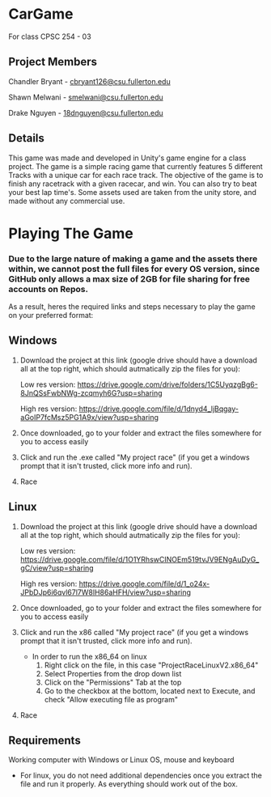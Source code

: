 # CarGame
For class CPSC 254 - 03

## Project Members
Chandler Bryant - cbryant126@csu.fullerton.edu

Shawn Melwani - smelwani@csu.fullerton.edu

Drake Nguyen - 18dnguyen@csu.fullerton.edu

## Details
This game was made and developed in Unity's game engine for a class project. The game is a simple racing game that currently features 5 different Tracks with a unique car for each race track.
The objective of the game is to finish any racetrack with a given racecar, and win. You can also try to beat your best lap time's.
Some assets used are taken from the unity store, and made without any commercial use.

# Playing The Game
### Due to the large nature of making a game and the assets there within, we cannot post the full files for every OS version, since GitHub only allows a max size of 2GB for file sharing for free accounts on Repos.
As a result, heres the required links and steps necessary to play the game on your preferred format:
## Windows
1. Download the project at this link (google drive should have a download all at the top right, which should autmatically zip the files for you):  

     Low res version: https://drive.google.com/drive/folders/1C5UyqzgBg6-8JnQSsFwbNWg-zcqmyh6G?usp=sharing 
     
     High res version: https://drive.google.com/file/d/1dnyd4_ljBqgay-aGoIP7fcMsz5PG1A9x/view?usp=sharing

2. Once downloaded, go to your folder and extract the files somewhere for you to access easily
3. Click and run the .exe called "My project race" (if you get a windows prompt that it isn't trusted, click more info and run).
4. Race

## Linux
1. Download the project at this link (google drive should have a download all at the top right, which should autmatically zip the files for you):  

      Low res version: https://drive.google.com/file/d/1O1YRhswCINOEm519tvJV9ENgAuDyG_gC/view?usp=sharing
     
      High res version: https://drive.google.com/file/d/1_o24x-JPbDJp6i6qvl67l7W8lH86aHFH/view?usp=sharing

2. Once downloaded, go to your folder and extract the files somewhere for you to access easily
3. Click and run the x86 called "My project race" (if you get a windows prompt that it isn't trusted, click more info and run).
   - In order to run the x86_64 on linux
     1. Right click on the file, in this case "ProjectRaceLinuxV2.x86_64"
     2. Select Properties from the drop down list
     3. Click on the "Permissions" Tab at the top
     4. Go to the checkbox at the bottom, located next to Execute, and check "Allow executing file as program"
 4. Race


## Requirements
Working computer with Windows or Linux OS, mouse and keyboard
 - For linux, you do not need additional dependencies once you extract the file and run it properly. As everything should work out of the box.
